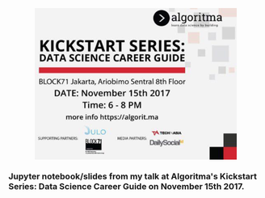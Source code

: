 <p align="center">
<img src="images/kickstart.png" align="middle" alt="Drawing" width="400" height="300"/>
</p>


### Jupyter notebook/slides from my talk at Algoritma's Kickstart Series: Data Science Career Guide on November 15th 2017.

